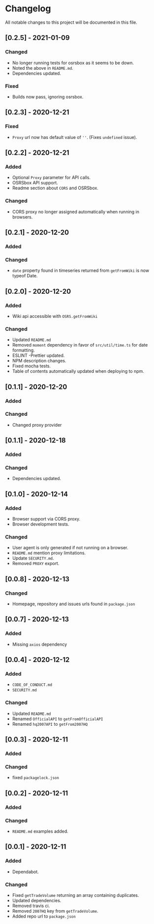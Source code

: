 # Changelog

All notable changes to this project will be documented in this file.

## [0.2.5] - 2021-01-09

### Changed

- No longer running tests for osrsbox as it seems to be down.
- Noted the above in `README.md`.
- Dependencies updated.

### Fixed

- Builds now pass, ignoring osrsbox.

## [0.2.3] - 2020-12-21

### Fixed

- `Proxy` url now has default value of `''`. (Fixes `undefined` issue).

## [0.2.2] - 2020-12-21

### Added

- Optional `Proxy` parameter for API calls.
- OSRSbox API support.
- Readme section about `CORS` and OSRSbox.

### Changed

- CORS proxy no longer assigned automatically when running in browsers.

## [0.2.1] - 2020-12-20

### Added

### Changed

- `date` property found in timeseries returned from `getFromWiki` is now typeof Date.

## [0.2.0] - 2020-12-20

### Added

- Wiki api accessible with `OSRS.getFromWiki`

### Changed

- Updated `README.md`
- Removed `moment` dependency in favor of `src/util/time.ts` for date formatting.
- ESLINT -Prettier updated.
- NPM description changes.
- Fixed mocha tests.
- Table of contents automatically updated when deploying to npm.

## [0.1.1] - 2020-12-20

### Added

### Changed

- Changed proxy provider

## [0.1.1] - 2020-12-18

### Added

### Changed

- Dependencies updated.

## [0.1.0] - 2020-12-14

### Added

- Browser support via CORS proxy.
- Browser development tests.

### Changed

- User agent is only generated if not running on a browser.
- `README.md` mention proxy limitations.
- Update `SECURITY.md`.
- Removed `PROXY` export.

## [0.0.8] - 2020-12-13

### Changed

- Homepage, repository and issues urls found in `package.json`

## [0.0.7] - 2020-12-13

### Added

- Missing `axios` dependency

## [0.0.4] - 2020-12-12

### Added

- `CODE_OF_CONDUCT.md`
- `SECURITY.md`

### Changed

- Updated `README.md`
- Renamed `OfficialAPI` to `getFromOfficialAPI`
- Renamed `hq2007API` to `getFrom2007HQ`

## [0.0.3] - 2020-12-11

### Added

### Changed

- fixed `packagelock.json`

## [0.0.2] - 2020-12-11

### Added

### Changed

- `README.md` examples added.

## [0.0.1] - 2020-12-11

### Added

- Dependabot.

### Changed

- Fixed `getTradeVolume` returning an array containing duplicates.
- Updated dependencies.
- Removed travis ci.
- Removed `2007HQ` key from `getTradeVolume`.
- Added repo url to `package.json`
